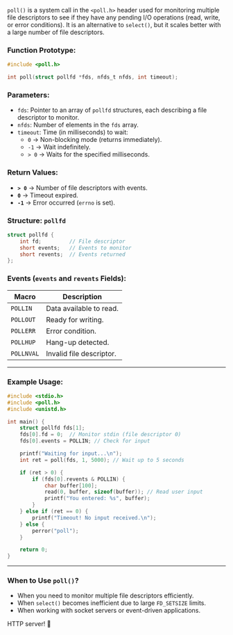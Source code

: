 `poll()` is a system call in the `<poll.h>` header used for monitoring multiple file descriptors to see if they have any pending I/O operations (read, write, or error conditions). It is an alternative to `select()`, but it scales better with a large number of file descriptors.  

### **Function Prototype:**
```c
#include <poll.h>

int poll(struct pollfd *fds, nfds_t nfds, int timeout);
```

### **Parameters:**
- `fds`: Pointer to an array of `pollfd` structures, each describing a file descriptor to monitor.
- `nfds`: Number of elements in the `fds` array.
- `timeout`: Time (in milliseconds) to wait:
  - `0` → Non-blocking mode (returns immediately).
  - `-1` → Wait indefinitely.
  - `> 0` → Waits for the specified milliseconds.

### **Return Values:**
- **`> 0`** → Number of file descriptors with events.
- **`0`** → Timeout expired.
- **`-1`** → Error occurred (`errno` is set).

### **Structure: `pollfd`**
```c
struct pollfd {
    int fd;         // File descriptor
    short events;   // Events to monitor
    short revents;  // Events returned
};
```

### **Events (`events` and `revents` Fields):**
| Macro        | Description |
|-------------|------------|
| `POLLIN`    | Data available to read. |
| `POLLOUT`   | Ready for writing. |
| `POLLERR`   | Error condition. |
| `POLLHUP`   | Hang-up detected. |
| `POLLNVAL`  | Invalid file descriptor. |

---

### **Example Usage:**
```c
#include <stdio.h>
#include <poll.h>
#include <unistd.h>

int main() {
    struct pollfd fds[1];
    fds[0].fd = 0;  // Monitor stdin (file descriptor 0)
    fds[0].events = POLLIN; // Check for input

    printf("Waiting for input...\n");
    int ret = poll(fds, 1, 5000); // Wait up to 5 seconds

    if (ret > 0) {
        if (fds[0].revents & POLLIN) {
            char buffer[100];
            read(0, buffer, sizeof(buffer)); // Read user input
            printf("You entered: %s", buffer);
        }
    } else if (ret == 0) {
        printf("Timeout! No input received.\n");
    } else {
        perror("poll");
    }

    return 0;
}
```

---

### **When to Use `poll()`?**
- When you need to monitor multiple file descriptors efficiently.
- When `select()` becomes inefficient due to large `FD_SETSIZE` limits.
- When working with socket servers or event-driven applications.

HTTP server! 🚀